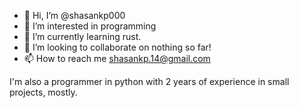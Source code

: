 - 👋 Hi, I’m @shasankp000
- 👀 I’m interested in programming
- 🌱 I’m currently learning rust.
- 💞️ I’m looking to collaborate on nothing so far!
- 📫 How to reach me shasankp.14@gmail.com


I'm also a programmer in python with 2 years of experience in small projects, mostly.

<!---
shasankp000/shasankp000 is a ✨ special ✨ repository because its `README.md` (this file) appears on your GitHub profile.
You can click the Preview link to take a look at your changes.
--->
